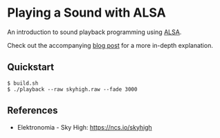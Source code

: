 # Playing a Sound with ALSA

An introduction to sound playback programming using [ALSA](https://www.alsa-project.org/).

Check out the accompanying [blog post](https://www.alexvia.com/post/alsa_playback/)
for a more in-depth explanation.

## Quickstart
```console
$ build.sh
$ ./playback --raw skyhigh.raw --fade 3000
```

## References
- Elektronomia - Sky High: https://ncs.io/skyhigh
